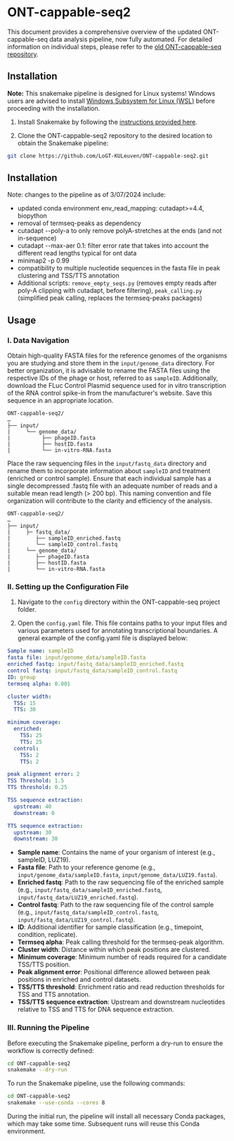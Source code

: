 # ONT-cappable-seq2

This document provides a comprehensive overview of the updated ONT-cappable-seq data analysis pipeline, now fully automated. For detailed information on individual steps, please refer to the [old ONT-cappable-seq repository](https://github.com/LoGT-KULeuven/ONT-cappable-seq).

## Installation

**Note:** This snakemake pipeline is designed for Linux systems! Windows users are advised to install [Windows Subsystem for Linux (WSL)](https://learn.microsoft.com/en-us/windows/wsl/install) before proceeding with the installation.

1. Install Snakemake by following the [instructions provided here](https://snakemake.readthedocs.io/en/stable/getting_started/installation.html).

2. Clone the ONT-cappable-seq2 repository to the desired location to obtain the Snakemake pipeline:

```bash
git clone https://github.com/LoGT-KULeuven/ONT-cappable-seq2.git
```
## Installation
Note: changes to the pipeline as of 3/07/2024 include:
- updated conda environment env_read_mapping: cutadapt>=4.4, biopython
- removal of termseq-peaks as dependency
- cutadapt --poly-a to only remove polyA-stretches at the ends (and not in-sequence)
- cutadapt --max-aer 0.1: filter error rate that takes into account the different read lengths typical for ont data
- minimap2 -p 0.99
- compatibility to multiple nucleotide sequences in the fasta file in peak clustering and TSS/TTS annotation
- Additional scripts: `remove_empty_seqs.py` (removes empty reads after poly-A clipping with cutadapt, before filtering), `peak_calling.py` (simplified peak calling, replaces the termseq-peaks packages)

## Usage

### I. Data Navigation

Obtain high-quality FASTA files for the reference genomes of the organisms you are studying and store them in the `input/genome_data` directory. For better organization, it is advisable to rename the FASTA files using the respective IDs of the phage or host, referred to as `sampleID`. Additionally, download the FLuc Control Plasmid sequence used for in vitro transcription of the RNA control spike-in from the manufacturer's website. Save this sequence in an appropriate location.

```
ONT-cappable-seq2/
…
├── input/
|     └── genome_data/
|          ├── phageID.fasta
|          ├── hostID.fasta
|          └── in-vitro-RNA.fasta
```


Place the raw sequencing files in the `input/fastq_data` directory and rename them to incorporate information about `sampleID` and treatment (enriched or control sample). Ensure that each individual sample has a single decompressed .fastq file with an adequate number of reads and a suitable mean read length (> 200 bp). This naming convention and file organization will contribute to the clarity and efficiency of the analysis.

```
ONT-cappable-seq2/
…
├── input/
|     ├─ fastq_data/
|        ├── sampleID_enriched.fastq
|        └── sampleID_control.fastq
|     └── genome_data/
|        ├── phageID.fasta
|        ├── hostID.fasta
|        └── in-vitro-RNA.fasta
```
### II. Setting up the Configuration File

1. Navigate to the `config` directory within the ONT-cappable-seq project folder.

2. Open the `config.yaml` file. This file contains paths to your input files and various parameters used for annotating transcriptional boundaries. A general example of the config.yaml file is displayed below:

```yaml
Sample name: sampleID
fasta file: input/genome_data/sampleID.fasta
enriched fastq: input/fastq_data/sampleID_enriched.fastq
control fastq: input/fastq_data/sampleID_control.fastq
ID: group
termseq alpha: 0.001

cluster width:
  TSS: 15
  TTS: 30

minimum coverage:
  enriched:
    TSS: 25
    TTS: 25
  control:
    TSS: 2
    TTS: 2

peak alignment error: 2
TSS Threshold: 1.5
TTS threshold: 0.25

TSS sequence extraction:
  upstream: 40
  downstream: 0

TTS sequence extraction:
  upstream: 30
  downstream: 30
```

- **Sample name**: Contains the name of your organism of interest (e.g., sampleID, LUZ19).
- **Fasta file**: Path to your reference genome (e.g., `input/genome_data/sampleID.fasta`, `input/genome_data/LUZ19.fasta`).
- **Enriched fastq**: Path to the raw sequencing file of the enriched sample (e.g., `input/fastq_data/sampleID_enriched.fastq`, `input/fastq_data/LUZ19_enriched.fastq`).
- **Control fastq**: Path to the raw sequencing file of the control sample (e.g., `input/fastq_data/sampleID_control.fastq`, `input/fastq_data/LUZ19_control.fastq`).
- **ID**: Additional identifier for sample classification (e.g., timepoint, condition, replicate).
- **Termseq alpha**: Peak calling threshold for the termseq-peak algorithm.
- **Cluster width**: Distance within which peak positions are clustered.
- **Minimum coverage**: Minimum number of reads required for a candidate TSS/TTS position.
- **Peak alignment error**: Positional difference allowed between peak positions in enriched and control datasets.
- **TSS/TTS threshold**: Enrichment ratio and read reduction thresholds for TSS and TTS annotation.
- **TSS/TTS sequence extraction**: Upstream and downstream nucleotides relative to TSS and TTS for DNA sequence extraction.



### III. Running the Pipeline

Before executing the Snakemake pipeline, perform a dry-run to ensure the workflow is correctly defined:

```bash
cd ONT-cappable-seq2
snakemake --dry-run
```

To run the Snakemake pipeline, use the following commands:
```bash
cd ONT-cappable-seq2
snakemake --use-conda --cores 8
```
During the initial run, the pipeline will install all necessary Conda packages, which may take some time. Subsequent runs will reuse this Conda environment.

